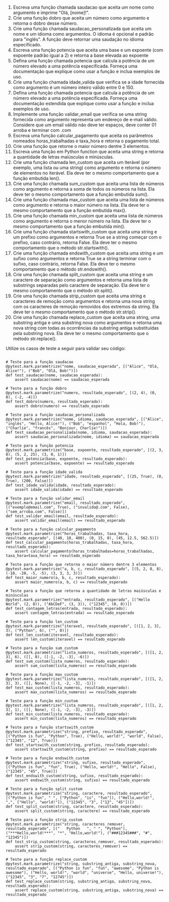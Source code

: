 1. Escreva uma função chamada saudacao que aceita um nome como argumento e imprime "Olá, \[nome\]!".
2. Crie uma função dobro que aceita um número como argumento e retorna o dobro desse número.
3. Crie uma função chamada saudacao_personalizada que aceita um nome e um idioma como argumentos. O idioma é opcional e padrão para "inglês". A função deve retornar uma saudação no idioma especificado.
4. Escreva uma função potencia que aceita uma base e um expoente (com expoente padrão igual a 2) e retorna a base elevada ao expoente
5. Defina uma função chamada potencia que calcula a potência de um número elevado a uma potência especificada. Forneça uma documentação que explique como usar a função e inclua exemplos de uso.
6. Crie uma função chamada idade_valida que verifica se a idade fornecida como argumento é um número inteiro válido entre 0 e 150.
7. Defina uma função chamada potencia que calcula a potência de um número elevado a uma potência especificada. Forneça uma documentação estendida que explique como usar a função e inclua exemplos de uso.
8. Implemente uma função validar_email que verifica se uma string fornecida como argumento representa um endereço de e-mail válido. Considere que um email válido não deve ter espaços, deve conter 01 arroba e terminar com .com
9. Escreva uma função calcular_pagamento que aceita os parâmetros nomeados horas_trabalhadas e taxa_hora e retorna o pagamento total.
10. Crie uma função que retorne o maior número dentre 3 elementos.
11. Escreva uma função em Python function que aceita uma string e retorna a quantidade de letras maiúsculas e minúsculas.
12. Crie uma função chamada len_custom que aceita um iterável (por exemplo, uma lista ou uma string) como argumento e retorna o número de elementos no iterável. Ela deve ter o mesmo comportamento que a função embutida len().
13. Crie uma função chamada sum_custom que aceita uma lista de números como argumento e retorna a soma de todos os números na lista. Ela deve ter o mesmo comportamento que a função embutida sum().
14. Crie uma função chamada max_custom que aceita uma lista de números como argumento e retorna o maior número na lista. Ela deve ter o mesmo comportamento que a função embutida max().
15. Crie uma função chamada min_custom que aceita uma lista de números como argumento e retorna o menor número na lista. Ela deve ter o mesmo comportamento que a função embutida min().
16. Crie uma função chamada startswith_custom que aceita uma string e um prefixo como argumentos e retorna True se a string começar com o prefixo, caso contrário, retorna False. Ela deve ter o mesmo comportamento que o método str.startswith().
17. Crie uma função chamada endswith_custom que aceita uma string e um sufixo como argumentos e retorna True se a string terminar com o sufixo, caso contrário, retorna False. Ela deve ter o mesmo comportamento que o método str.endswith().
18. Crie uma função chamada split_custom que aceita uma string e um caractere de separação como argumentos e retorna uma lista de substrings separadas pelo caractere de separação. Ela deve ter o mesmo comportamento que o método str.split().
19. Crie uma função chamada strip_custom que aceita uma string e caracteres de remoção como argumentos e retorna uma nova string com os caracteres de remoção removidos dos extremos da string. Ela deve ter o mesmo comportamento que o método str.strip().
20. Crie uma função chamada replace_custom que aceita uma string, uma substring antiga e uma substring nova como argumentos e retorna uma nova string com todas as ocorrências da substring antiga substituídas pela substring nova. Ela deve ter o mesmo comportamento que o método str.replace().

Utilize os casos de teste a seguir para validar seu código:

```

# Teste para a função saudacao
@pytest.mark.parametrize("nome, saudacao_esperada", [("Alice", "Olá, Alice!"), ("Bob", "Olá, Bob!")])
def test_saudacao(nome, saudacao_esperada):
    assert saudacao(nome) == saudacao_esperada

# Teste para a função dobro
@pytest.mark.parametrize("numero, resultado_esperado", [(2, 4), (0, 0), (-2, -4)])
def test_dobro(numero, resultado_esperado):
    assert dobro(numero) == resultado_esperado

# Teste para a função saudacao_personalizada
@pytest.mark.parametrize("nome, idioma, saudacao_esperada", [("Alice", "inglês", "Hello, Alice!"), ("Bob", "espanhol", "Hola, Bob!"), ("Charlie", "francês", "Bonjour, Charlie!")])
def test_saudacao_personalizada(nome, idioma, saudacao_esperada):
    assert saudacao_personalizada(nome, idioma) == saudacao_esperada

# Teste para a função potencia
@pytest.mark.parametrize("base, expoente, resultado_esperado", [(2, 3, 8), (5, 2, 25), (3, 0, 1)])
def test_potencia(base, expoente, resultado_esperado):
    assert potencia(base, expoente) == resultado_esperado

# Teste para a função idade_valida
@pytest.mark.parametrize("idade, resultado_esperado", [(25, True), (0, True), (200, False)])
def test_idade_valida(idade, resultado_esperado):
    assert idade_valida(idade) == resultado_esperado

# Teste para a função validar_email
@pytest.mark.parametrize("email, resultado_esperado", [("exemplo@email.com", True), ("invalido@.com", False), ("sem_arroba.com", False)])
def test_validar_email(email, resultado_esperado):
    assert validar_email(email) == resultado_esperado

# Teste para a função calcular_pagamento
@pytest.mark.parametrize("horas_trabalhadas, taxa_hora, resultado_esperado", [(40, 10, 400), (0, 15, 0), (45, 12.5, 562.5)])
def test_calcular_pagamento(horas_trabalhadas, taxa_hora, resultado_esperado):
    assert calcular_pagamento(horas_trabalhadas=horas_trabalhadas, taxa_hora=taxa_hora) == resultado_esperado

# Teste para a função que retorna o maior número dentre 3 elementos
@pytest.mark.parametrize("a, b, c, resultado_esperado", [(5, 2, 8, 8), (-10, -20, -5, -5), (3, 3, 3, 3)])
def test_maior_numero(a, b, c, resultado_esperado):
    assert maior_numero(a, b, c) == resultado_esperado

# Teste para a função que retorna a quantidade de letras maiúsculas e minúsculas
@pytest.mark.parametrize("entrada, resultado_esperado", [("Hello World", (2, 8)), ("AbCDeF", (3, 3)), ("12345", (0, 0))])
def test_contagem_letras(entrada, resultado_esperado):
    assert contagem_letras(entrada) == resultado_esperado

# Teste para a função len_custom
@pytest.mark.parametrize("iteravel, resultado_esperado", [([1, 2, 3], 3), ("Python", 6), ("", 0)])
def test_len_custom(iteravel, resultado_esperado):
    assert len_custom(iteravel) == resultado_esperado

# Teste para a função sum_custom
@pytest.mark.parametrize("lista_numeros, resultado_esperado", [([1, 2, 3], 6), ([], 0), ([-1, -2, -3], -6)])
def test_sum_custom(lista_numeros, resultado_esperado):
    assert sum_custom(lista_numeros) == resultado_esperado

# Teste para a função max_custom
@pytest.mark.parametrize("lista_numeros, resultado_esperado", [([1, 2, 3], 3), ([], None), ([-1, -2, -3], -1)])
def test_max_custom(lista_numeros, resultado_esperado):
    assert max_custom(lista_numeros) == resultado_esperado

# Teste para a função min_custom
@pytest.mark.parametrize("lista_numeros, resultado_esperado", [([1, 2, 3], 1), ([], None), ([-1, -2, -3], -3)])
def test_min_custom(lista_numeros, resultado_esperado):
    assert min_custom(lista_numeros) == resultado_esperado

# Teste para a função startswith_custom
@pytest.mark.parametrize("string, prefixo, resultado_esperado", [("Python is fun", "Python", True), ("Hello, world!", "world", False), ("12345", "12", True)])
def test_startswith_custom(string, prefixo, resultado_esperado):
    assert startswith_custom(string, prefixo) == resultado_esperado

# Teste para a função endswith_custom
@pytest.mark.parametrize("string, sufixo, resultado_esperado", [("Python is fun", "fun", True), ("Hello, world!", "Hello", False), ("12345", "45", True)])
def test_endswith_custom(string, sufixo, resultado_esperado):
    assert endswith_custom(string, sufixo) == resultado_esperado

# Teste para a função split_custom
@pytest.mark.parametrize("string, caractere, resultado_esperado", [("Python is fun", " ", ["Python", "is", "fun"]), ("Hello,world!", ",", ["Hello", "world!"]), ("12345", "3", ["12", "45"])])
def test_split_custom(string, caractere, resultado_esperado):
    assert split_custom(string, caractere) == resultado_esperado

# Teste para a função strip_custom
@pytest.mark.parametrize("string, caracteres_remover, resultado_esperado", [("   Python   ", " ", "Python"), ("***Hello,world!***", "*", "Hello,world!"), ("###12345###", "#", "12345")])
def test_strip_custom(string, caracteres_remover, resultado_esperado):
    assert strip_custom(string, caracteres_remover) == resultado_esperado

# Teste para a função replace_custom
@pytest.mark.parametrize("string, substring_antiga, substring_nova, resultado_esperado", [("Python is fun", "fun", "awesome", "Python is awesome"), ("Hello, world!", "world", "universe", "Hello, universe!"), ("12345", "3", "7", "12745")])
def test_replace_custom(string, substring_antiga, substring_nova, resultado_esperado):
    assert replace_custom(string, substring_antiga, substring_nova) == resultado_esperado


```
